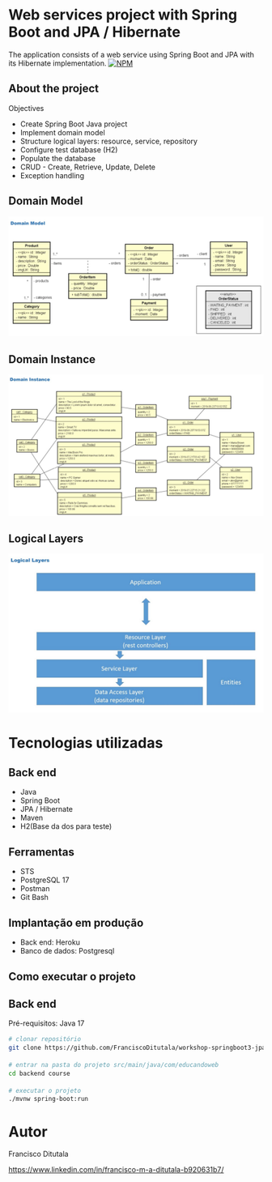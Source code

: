 # Web services project with Spring Boot and JPA / Hibernate
The application consists of a web service using Spring Boot and JPA with its Hibernate implementation.
[![NPM](https://img.shields.io/npm/l/react)](https://github.com/FranciscoDitutala/workshop-springboot3-jpa/blob/main/LICENSE) 
## About the project
Objectives
- Create Spring Boot Java project
- Implement domain model
- Structure logical layers: resource, service, repository
- Configure test database (H2)
- Populate the database
- CRUD - Create, Retrieve, Update, Delete
- Exception handling


## Domain Model
![Modelo Conceitual](https://github.com/FranciscoDitutala/workshop-springboot3-jpa/blob/main/src/main/assets/domain%20model.jpg)

## Domain Instance
![Modelo Instancia](https://github.com/FranciscoDitutala/workshop-springboot3-jpa/blob/main/src/main/assets/domain_instance.jpg)

## Logical Layers
![Lógica de Camada](https://github.com/FranciscoDitutala/workshop-springboot3-jpa/blob/main/src/main/assets/logical_layer.jpg)

# Tecnologias utilizadas
## Back end
- Java
- Spring Boot
- JPA / Hibernate
- Maven
- H2(Base da dos para teste)
## Ferramentas
- STS
- PostgreSQL 17
- Postman
- Git Bash
## Implantação em produção
- Back end: Heroku
- Banco de dados: Postgresql

## Como executar o projeto

## Back end
Pré-requisitos: Java 17

```bash
# clonar repositório
git clone https://github.com/FranciscoDitutala/workshop-springboot3-jpa.git

# entrar na pasta do projeto src/main/java/com/educandoweb
cd backend course

# executar o projeto
./mvnw spring-boot:run
```


# Autor

Francisco Ditutala

https://www.linkedin.com/in/francisco-m-a-ditutala-b920631b7/

